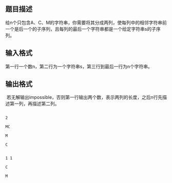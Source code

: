 ## 题目描述

<p>给n个只包含A、C、M的字符串，你需要将其分成两列，使每列中的相邻字符串前一个是后一个的子序列，且每列的最后一个字符串都是一个给定字符串s的子序列。</p>

## 输入格式

<p>第一行一个数n，第二行为一个字符串s，第三行到最后一行为n个字符串。</p>

## 输出格式

<p> 若无解输出impossible，否则第一行输出两个数，表示两列的长度，之后n行先描述第一列，再描述第二列。</p>

```input1
2
MC
M
C
```
```output1
1 1
C
M
```
